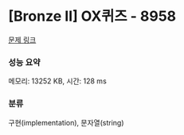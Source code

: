 # [Bronze II] OX퀴즈 - 8958 

[문제 링크](https://www.acmicpc.net/problem/8958) 

### 성능 요약

메모리: 13252 KB, 시간: 128 ms

### 분류

구현(implementation), 문자열(string)

